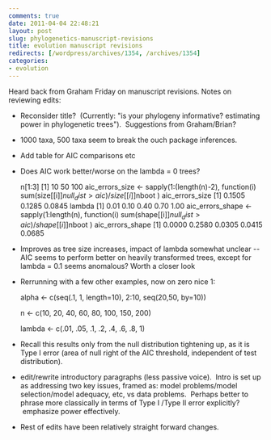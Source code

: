 ```yaml
---
comments: true
date: 2011-04-04 22:48:21
layout: post
slug: phylogenetics-manuscript-revisions
title: evolution manuscript revisions
redirects: [/wordpress/archives/1354, /archives/1354]
categories:
- evolution
---
```


Heard back from Graham Friday on manuscript revisions.  Notes on reviewing edits:



	
  * Reconsider title?  (Currently: "is your phylogeny informative? estimating power in phylogenetic trees").  Suggestions from Graham/Brian?

	
  * 1000 taxa, 500 taxa seem to break the ouch package inferences.

	
  * Add table for AIC comparisons etc

	
  * Does AIC work better/worse on the lambda = 0 trees?



    
    
    n[1:3]
    [1]  10  50 100
    aic_errors_size <- sapply(1:(length(n)-2), function(i) sum(size[[i]]$null_dist > aic)/size[[i]]$nboot )
    aic_errors_size
    [1] 0.1505 0.1285 0.0845
    lambda
    [1] 0.01 0.10 0.40 0.70 1.00
    aic_errors_shape <- sapply(1:length(n), function(i) sum(shape[[i]]$null_dist > aic)/shape[[i]]$nboot )
     aic_errors_shape
    [1] 0.0000 0.2580 0.0305 0.0415 0.0685





	
  * Improves as tree size increases, impact of lambda somewhat unclear -- AIC seems to perform better on heavily transformed trees, except for lambda = 0.1 seems anomalous?  Worth a closer look

	
  * Rerrunning with a few other examples, now on zero nice 1:



    
    alpha <- c(seq(.1, 1, length=10), 2:10, seq(20,50, by=10))



    
    n <- c(10, 20, 40, 60, 80, 100, 150, 200)



    
    lambda <- c(.01, .05, .1, .2, .4, .6, .8, 1)





	
  * Recall this results only from the null distribution tightening up, as it is Type I error (area of null right of the AIC threshold, independent of test distribution).



	
  * edit/rewrite introductory paragraphs (less passive voice).  Intro is set up as addressing two key issues, framed as: model problems/model selection/model adequacy, etc, vs data problems.  Perhaps better to phrase more classically in terms of Type I /Type II error explicitly?  emphasize power effectively.

	
  * Rest of edits have been relatively straight forward changes.





